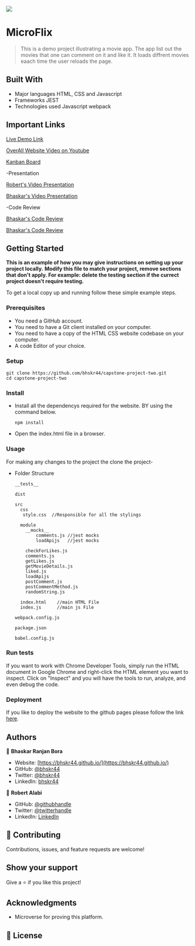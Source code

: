 ![](https://img.shields.io/badge/Microverse-blueviolet)

# MicroFlix

> This is a demo project illustrating a movie app. The app list out the movies that one can comment on it and like it. It loads diffrent movies eaach time the user reloads the page.

## Built With

- Major languages HTML, CSS and Javascript
- Frameworks JEST
- Technologies used Javascript webpack

## Important Links

[Live Demo Link](https://bhskr44.github.io/capstone-project-two/dist)

[OverAll Website Video on Youtube](https://youtu.be/F_uyYbQIPkA)

[Kanban Board](https://github.com/users/bhskr44/projects/6)

-Presentation

[Robert's Video Presentation](https://drive.google.com/file/d/1AOAM8HScByekaXrytc2rthQEukjqqzwp/view?usp=sharing)

[Bhaskar's Video Presentation](https://youtu.be/w4szCFomXFA)

-Code Review

[Bhaskar's Code Review](https://github.com/bhskr44/capstone-project-two/pull/24)

[Bhaskar's Code Review](https://github.com/bhskr44/capstone-project-two/pull/27)

## Getting Started

**This is an example of how you may give instructions on setting up your project locally.**
**Modify this file to match your project, remove sections that don't apply. For example: delete the testing section if the currect project doesn't require testing.**

To get a local copy up and running follow these simple example steps.

### Prerequisites

- You need a GitHub account.
- You need to have a Git client installed on your computer.
- You need to have a copy of the HTML CSS website codebase on your computer.
- A code Editor of your choice.

### Setup

```
git clone https://github.com/bhskr44/capstone-project-two.git
cd capstone-project-two
```

### Install

- Install all the dependencys required for the website. BY using the command below.
  ```
  npm install
  ```
- Open the index.html file in a browser.

### Usage

For making any changes to the project the clone the project-

- Folder Structure

  ```
  __tests__

  dist

  src
    css
     style.css  //Responsible for all the stylings

    module
      __mocks__
          comments.js //jest mocks
          loadApijs   //jest mocks

      checkForLikes.js
      comments.js
      getLikes.js
      getMovieDetails.js
      liked.js
      loadApijs
      postComment.js
      postCommentMethod.js
      randomString.js

    index.html    //main HTML File
    index.js      //main js File

  webpack.config.js

  package.json

  babel.config.js
  ```

### Run tests

If you want to work with Chrome Developer Tools, simply run the HTML document in Google Chrome and right-click the HTML element you want to inspect. Click on "Inspect" and you will have the tools to run, analyze, and even debug the code.

### Deployment

If you like to deploy the website to the github pages please follow the link [here](https://docs.github.com/en/pages/getting-started-with-github-pages/configuring-a-publishing-source-for-your-github-pages-site).

## Authors

👤 **Bhaskar Ranjan Bora**

- Website: [https://bhskr44.github.io/](https://bhskr44.github.io/)
- GitHub: [@bhskr44](https://github.com/bhskr44)
- Twitter: [@bhskr44](https://twitter.com/bhskr44)
- LinkedIn: [bhskr44](https://linkedin.com/in/bhskr44)

👤 **Robert Alabi**

- GitHub: [@githubhandle](https://github.com/Alabi12)
- Twitter: [@twitterhandle](https://twitter.com/wolo_robert)
- LinkedIn: [LinkedIn](https://linkedin.com/in/robert-alabi)

## 🤝 Contributing

Contributions, issues, and feature requests are welcome!

## Show your support

Give a ⭐️ if you like this project!

## Acknowledgments

- Microverse for proving this platform.

## 📝 License
